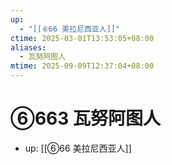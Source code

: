 ```yaml
---
up:
  - "[[⑥66 美拉尼西亚人]]"
ctime: 2025-03-01T13:53:05+08:00
aliases:
  - 瓦努阿图人
mtime: 2025-09-09T12:37:04+08:00
---
```


# ⑥663 瓦努阿图人

- up: [[⑥66 美拉尼西亚人]]
